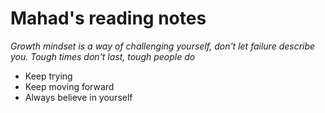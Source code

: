 # Mahad's reading notes

_Growth mindset is a way of challenging yourself, don't let failure describe you. Tough times don't last, tough people do_

- Keep trying
- Keep moving forward
- Always believe in yourself

